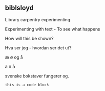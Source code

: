 ## biblsloyd
Library carpentry experimenting

Experimenting with text -
To see what happens

How will this be shown?

Hva ser jeg - hvordan ser det ut?

æ ø og å

ä ö å

svenske bokstaver fungerer og.


`this is a code block`


